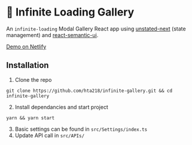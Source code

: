 # 🚿 Infinite Loading Gallery

An `infinite-loading` Modal Gallery React app using [unstated-next](https://github.com/jamiebuilds/unstated-next) (state management) and [react-semantic-ui](https://react.semantic-ui.com/).

[Demo on Netlify](https://infinite-gallery.netlify.com)

## Installation
1. Clone the repo
```
git clone https://github.com/hta218/infinite-gallery.git && cd infinite-gallery
```

2. Install dependancies and start project
```
yarn && yarn start
```

3. Basic settings can be found in `src/Settings/index.ts`
4. Update API call in `src/APIs/`

